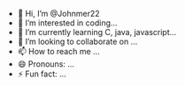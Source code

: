 - 👋 Hi, I’m @Johnmer22
- 👀 I’m interested in coding...
- 🌱 I’m currently learning C, java, javascript...
- 💞️ I’m looking to collaborate on ...
- 📫 How to reach me ...
- 😄 Pronouns: ...
- ⚡ Fun fact: ...

<!---
Johnmer22/Johnmer22 is a ✨ special ✨ repository because its `README.md` (this file) appears on your GitHub profile.
You can click the Preview link to take a look at your changes.
--->

